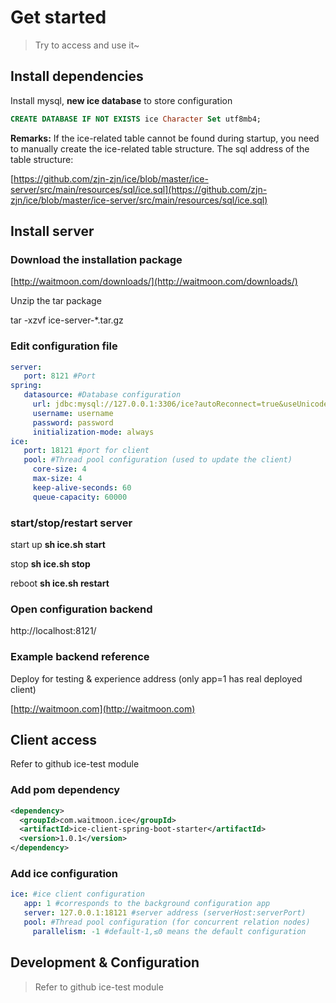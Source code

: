 # Get started

>Try to access and use it~

## Install dependencies

Install mysql, **new ice database** to store configuration

```sql
CREATE DATABASE IF NOT EXISTS ice Character Set utf8mb4;
```

**Remarks:** If the ice-related table cannot be found during startup, you need to manually create the ice-related table structure. The sql address of the table structure:

[https://github.com/zjn-zjn/ice/blob/master/ice-server/src/main/resources/sql/ice.sql](https://github.com/zjn-zjn/ice/blob/master/ice-server/src/main/resources/sql/ice.sql)

## Install server

### Download the installation package

[http://waitmoon.com/downloads/](http://waitmoon.com/downloads/)

Unzip the tar package

tar -xzvf ice-server-*.tar.gz

### Edit configuration file

```yml
server:
   port: 8121 #Port
spring:
   datasource: #Database configuration
     url: jdbc:mysql://127.0.0.1:3306/ice?autoReconnect=true&useUnicode=true&characterEncoding=UTF-8&zeroDateTimeBehavior=convertToNull&serverTimezone=Asia/Shanghai&useSSL=false
     username: username
     password: password
     initialization-mode: always
ice:
   port: 18121 #port for client
   pool: #Thread pool configuration (used to update the client)
     core-size: 4
     max-size: 4
     keep-alive-seconds: 60
     queue-capacity: 60000
```

### start/stop/restart server

start up
**sh ice.sh start**

stop
**sh ice.sh stop**

reboot
**sh ice.sh restart**

### Open configuration backend

http://localhost:8121/

### Example backend reference

Deploy for testing & experience address (only app=1 has real deployed client)

[http://waitmoon.com](http://waitmoon.com)

## Client access

Refer to github ice-test module

### Add pom dependency

```xml
<dependency>
  <groupId>com.waitmoon.ice</groupId>
  <artifactId>ice-client-spring-boot-starter</artifactId>
  <version>1.0.1</version>
</dependency>
```

### Add ice configuration

```yml
ice: #ice client configuration
   app: 1 #corresponds to the background configuration app
   server: 127.0.0.1:18121 #server address (serverHost:serverPort)
   pool: #Thread pool configuration (for concurrent relation nodes)
     parallelism: -1 #default-1,≤0 means the default configuration
```

## Development & Configuration

>Refer to github ice-test module
